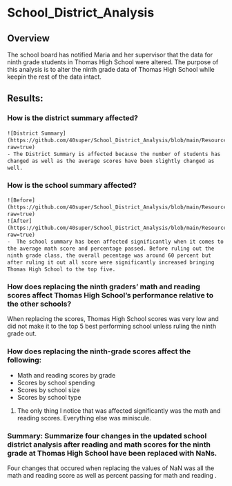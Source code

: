 # School_District_Analysis

## Overview 
The school board has notified Maria and her supervisor that the data for ninth grade students in Thomas High School were altered. The purpose of this analysis is to alter the ninth grade data of Thomas High School while keepin the rest of the data intact.

## Results:

### How is the district summary affected?
    ![District Summary](https://github.com/40super/School_District_Analysis/blob/main/Resources/District_Summary.png?raw=true)
    - The District Summary is affected because the number of students has changed as well as the average scores have been slightly changed as well.  
  
### How is the school summary affected?
    ![Before](https://github.com/40super/School_District_Analysis/blob/main/Resources/THS_BEFORE.png?raw=true)
    ![After](https://github.com/40super/School_District_Analysis/blob/main/Resources/THS_AFTER.png?raw=true)
    -  The school summary has been affected significantly when it comes to the average math score and percentage passed. Before ruling out the ninth grade class, the overall pecentage was around 60 percent but after ruling it out all score were significantly increased bringing Thomas High School to the top five.
  
### How does replacing the ninth graders’ math and reading scores affect Thomas High School’s performance relative to the other schools?
When replacing the scores, Thomas High School scores was very low and did not make it to the top 5 best performing school unless ruling the ninth grade out.

### How does replacing the ninth-grade scores affect the following:
 - Math and reading scores by grade
 - Scores by school spending
 - Scores by school size
 - Scores by school type
  
 1. The only thing I notice that was affected significantly was the math and reading scores. Everything else was miniscule.
   
### Summary: Summarize four changes in the updated school district analysis after reading and math scores for the ninth grade at Thomas High School have been replaced with NaNs.
Four changes that occured when replacing the values of NaN was all the math and reading score as well as percent passing for math and reading .